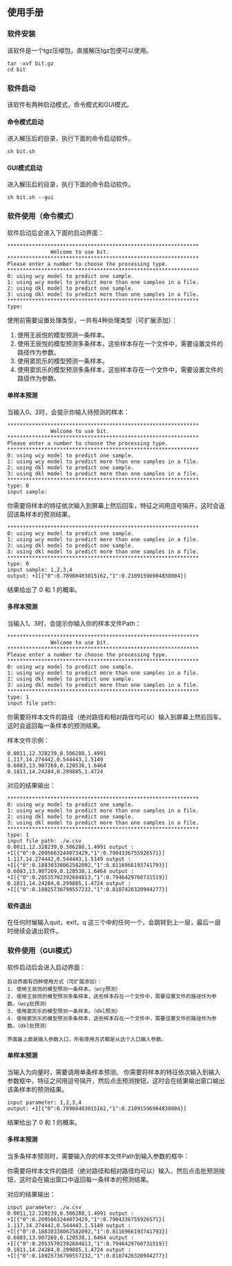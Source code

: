 ## 使用手册

### 软件安装
该软件是一个tgz压缩包，直接解压tgz包便可以使用。

```
tar -xvf bit.gz
cd bit
```

### 软件启动
该软件有两种启动模式，命令模式和GUI模式。
#### 命令模式启动
进入解压后的目录，执行下面的命令启动软件。
```
sh bit.sh
```
#### GUI模式启动
进入解压后的目录，执行下面的命令启动软件。
```
sh bit.sh --gui
```

### 软件使用（命令模式）

软件启动后会进入下面的启动界面：
```
**************************************************************
              Welcome to use bit.
**************************************************************
Please enter a number to choose the processing type.
**************************************************************
0: using wcy model to predict one sample.
1: using wcy model to predict more than one samples in a file.
2: using dkl model to predict one sample.
3: using dkl model to predict more than one samples in a file.
**************************************************************
type: 
```
使用前需要设置处理类型，一共有4种处理类型（可扩展添加）：
1. 使用王辰悦的模型预测一条样本。
2. 使用王辰悦的模型预测多条样本，这些样本存在一个文件中，需要设置文件的路径作为参数。 
3. 使用窦凯乐的模型预测一条样本。
4. 使用窦凯乐的模型预测多条样本，这些样本存在一个文件中，需要设置文件的路径作为参数。

#### 单样本预测
当输入0、2时，会提示你输入待预测的样本：
```
**************************************************************
              Welcome to use bit.
**************************************************************
Please enter a number to choose the processing type.
**************************************************************
0: using wcy model to predict one sample.
1: using wcy model to predict more than one samples in a file.
2: using dkl model to predict one sample.
3: using dkl model to predict more than one samples in a file.
**************************************************************
type: 0 
input sample: 

```
你需要将样本的特征依次输入到屏幕上然后回车，特征之间用逗号隔开，这时会返回该条样本的预测结果。

```
**************************************************************
0: using wcy model to predict one sample.
1: using wcy model to predict more than one samples in a file.
2: using dkl model to predict one sample.
3: using dkl model to predict more than one samples in a file.
**************************************************************
type: 0   
input sample: 1,2,3,4
output: +I[{"0":0.78908403015162,"1":0.21091596984838004}]

```
结果给出了 0 和 1 的概率。

#### 多样本预测
当输入1、3时，会提示你输入你的样本文件Path：
```
**************************************************************
              Welcome to use bit.
**************************************************************
Please enter a number to choose the processing type.
**************************************************************
0: using wcy model to predict one sample.
1: using wcy model to predict more than one samples in a file.
2: using dkl model to predict one sample.
3: using dkl model to predict more than one samples in a file.
**************************************************************
type: 1
input file path: 

```
你需要将样本文件的路径（绝对路径和相对路径均可以）输入到屏幕上然后回车，这时会返回每一条样本的预测结果。

样本文件示例：
```
0.0011,12.328239,0.506288,1.4991
1.117,14.274442,0.544443,1.5149
0.6083,13.907269,0.120538,1.6464
0.1811,14.24284,0.299885,1.4724
```
对应的结果输出：
```
**************************************************************
0: using wcy model to predict one sample.
1: using wcy model to predict more than one samples in a file.
2: using dkl model to predict one sample.
3: using dkl model to predict more than one samples in a file.
**************************************************************
type: 1   
input file path: ./w.csv
0.0011,12.328239,0.506288,1.4991 output : +I[{"0":0.2095663244073429,"1":0.7904336755926571}]
1.117,14.274442,0.544443,1.5149 output : +I[{"0":0.18830338062582092,"1":0.8116966193741793}]
0.6083,13.907269,0.120538,1.6464 output : +I[{"0":0.20535702392684813,"1":0.7946429760731519}]
0.1811,14.24284,0.299885,1.4724 output : +I[{"0":0.18925736790557232,"1":0.8107426320944277}]
```

#### 软件退出
在任何时候输入quit，exit，q 这三个中的任何一个，会跳转到上一层，最后一层时继续会退出软件。

### 软件使用（GUI模式）

软件启动后会进入启动界面：
```
启动界面有四种使用方式（可扩展添加）：
1. 使用王辰悦的模型预测一条样本。（wcy预测）
2. 使用王辰悦的模型预测多条样本，这些样本存在一个文件中，需要设置文件的路径作为参数。（wcy批预测）
3. 使用窦凯乐的模型预测一条样本。（dkl预测）
4. 使用窦凯乐的模型预测多条样本，这些样本存在一个文件中，需要设置文件的路径作为参数。（dkl批预测）

界面最上面是输入参数入口，所有使用方式都是从这个入口输入参数。
```

#### 单样本预测
当输入为向量时，需要调用单条样本预测。
你需要将样本的特征依次输入到输入参数框中，特征之间用逗号隔开，然后点击预测按钮，这时会在结果输出窗口输出该条样本的预测结果。

```
input parameter: 1,2,3,4
output: +I[{"0":0.78908403015162,"1":0.21091596984838004}]

```
结果给出了 0 和 1 的概率。

#### 多样本预测
当多条样本预测时，需要输入你的样本文件Path到输入参数的框中：

你需要将样本文件的路径（绝对路径和相对路径均可以）输入，然后点击批预测按钮，这时会在输出窗口中返回每一条样本的预测结果。

对应的结果输出：
```
input parameter: ./w.csv
0.0011,12.328239,0.506288,1.4991 output : +I[{"0":0.2095663244073429,"1":0.7904336755926571}]
1.117,14.274442,0.544443,1.5149 output : +I[{"0":0.18830338062582092,"1":0.8116966193741793}]
0.6083,13.907269,0.120538,1.6464 output : +I[{"0":0.20535702392684813,"1":0.7946429760731519}]
0.1811,14.24284,0.299885,1.4724 output : +I[{"0":0.18925736790557232,"1":0.8107426320944277}]
```

